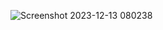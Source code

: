 ![Screenshot 2023-12-13 080238](https://github.com/sajithpamarasinghe/micromouse_v1/assets/151795727/8de86ab8-811a-40c1-bd34-bbcd8a771527)


